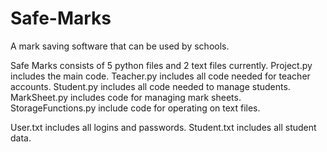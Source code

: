 # Safe-Marks
A mark saving software that can be used by schools.

Safe Marks consists of 5 python files and 2 text files currently.
Project.py includes the main code.
Teacher.py includes all code needed for teacher accounts.
Student.py includes all code needed to manage students.
MarkSheet.py includes code for managing mark sheets.
StorageFunctions.py include code for operating on text files.

User.txt includes all logins and passwords.
Student.txt includes all student data.
